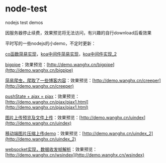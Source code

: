 # node-test
nodejs test demos

因服务器停止续费，效果预览将无法访问，有兴趣的自行download后看效果

平时写的一些nodejs的小demo，不定时更新：

[co函数简易实现](https://github.com/whxaxes/node-test/blob/master/other/myco.js)，[koa中间件简易实现](https://github.com/whxaxes/node-test/blob/master/other/mykoa.js)，[koa中间件实现_2](https://github.com/whxaxes/node-test/blob/master/other/mykoa_2.js)

[bigpipe](https://github.com/whxaxes/node-test/tree/master/server/bigpipe)：效果预览：[http://demo.wanghx.cn/bigpipe](http://demo.wanghx.cn/bigpipe)

[简易爬虫，爬取了一些博客内容](https://github.com/whxaxes/node-test/tree/master/server/creeper)：效果预览：[http://demo.wanghx.cn/creeper](http://demo.wanghx.cn/creeper)

[pushState + ajax = pjax](https://github.com/whxaxes/node-test/tree/master/server/pjax)：效果预览：[http://demo.wanghx.cn/pjax/pjax1.html](http://demo.wanghx.cn/pjax/pjax1.html)

[图片上传预览及文件上传](https://github.com/whxaxes/node-test/tree/master/server/upload)：效果预览：[http://demo.wanghx.cn/uindex](http://demo.wanghx.cn/uindex)

[移动端图片压缩上传demo](https://github.com/whxaxes/node-test/tree/master/server/upload/index_2.html)：效果预览：[http://demo.wanghx.cn/uindex_2](http://demo.wanghx.cn/uindex_2)

[websocket实现，数据收发帧解析](https://github.com/whxaxes/node-test/tree/master/server/websocket)：效果预览：[http://demo.wanghx.cn/wsindex](http://demo.wanghx.cn/wsindex)
